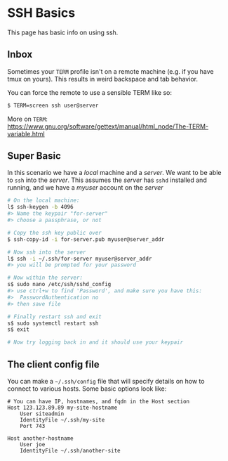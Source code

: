 # SSH Basics

This page has basic info on using ssh.

## Inbox

Sometimes your `TERM` profile isn't on a remote machine (e.g. if you have tmux on yours).
This results in weird backspace and tab behavior.

You can force the remote to use a sensible TERM like so:

```sh
$ TERM=screen ssh user@server
```

More on `TERM`: <https://www.gnu.org/software/gettext/manual/html_node/The-TERM-variable.html>


## Super Basic

In this scenario we have a *local* machine and a *server*.
We want to be able to `ssh` into the *server*.
This assumes the *server* has `sshd` installed and running,
and we have a *myuser* account on the *server*

```sh
# On the local machine:
l$ ssh-keygen -b 4096
#> Name the keypair "for-server"
#> choose a passphrase, or not

# Copy the ssh key public over
$ ssh-copy-id -i for-server.pub myuser@server_addr

# Now ssh into the server
l$ ssh -i ~/.ssh/for-server myuser@server_addr
#> you will be prompted for your password

# Now within the server:
s$ sudo nano /etc/ssh/sshd_config
#> use ctrl+w to find 'Password', and make sure you have this:
#>  PasswordAuthentication no
#> then save file

# Finally restart ssh and exit
s$ sudo systemctl restart ssh
s$ exit

# Now try logging back in and it should use your keypair
```

## The client config file

You can make a `~/.ssh/config` file that will specify details on how to connect to various hosts. Some basic options look like:

```
# You can have IP, hostnames, and fqdn in the Host section
Host 123.123.89.89 my-site-hostname
    User siteadmin
    IdentityFile ~/.ssh/my-site
    Port 743

Host another-hostname
    User joe
    IdentityFile ~/.ssh/another-site
```



